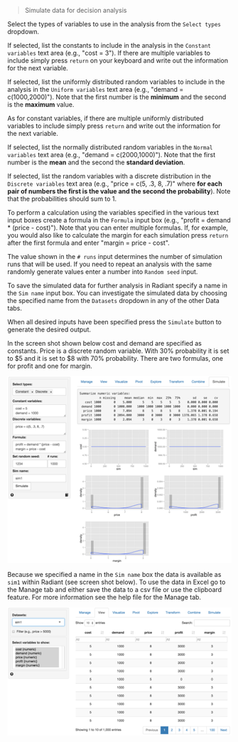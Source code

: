 > Simulate data for decision analysis

Select the types of variables to use in the analysis from the `Select types` dropdown.

If selected, list the constants to include in the analysis in the `Constant variables` text area (e.g., "cost = 3"). If there are multiple variables to include simply press `return` on your keyboard and write out the information for the next variable.

If selected, list the uniformly distributed random variables to include in the analysis in the `Uniform variables` text area (e.g., "demand = c(1000,2000)"). Note that the first number is the **minimum** and the second is the **maximum** value.

As for constant variables, if there are multiple uniformly distributed variables to include simply press `return` and write out the information for the next variable.

If selected, list the normally distributed random variables in the `Normal variables` text area (e.g., "demand = c(2000,1000)"). Note that the first number is the **mean** and the second the **standard deviation**.

If selected, list the random variables with a discrete distribution in the `Discrete variables` text area (e.g., "price = c(5, .3, 8, .7)" where **for each pair of numbers the first is the value and the second the probability**). Note that the probabilities should sum to 1.

To perform a calculation using the variables specified in the various text input boxes create a formula in the `Formula` input box (e.g., "profit = demand * (price - cost)"). Note that you can enter multiple formulas. If, for example, you would also like to calculate the margin for each simulation press `return` after the first formula and enter "margin = price - cost".

The value shown in the `# runs` input determines the number of simulation runs that will be used. If you need to repeat an analysis with the same randomly generate values enter a number into `Random seed` input.

To save the simulated data for further analysis in Radiant specify a name in the `Sim name` input box. You can investigate the simulated data by choosing the specified name from the `Datasets` dropdown in any of the other Data tabs.

When all desired inputs have been specified press the `Simulate` button to generate the desired output.

In the screen shot shown below cost and demand are specified as constants. Price is a discrete random variable. With 30% probability it is set to $5 and it is set to $8 with 70% probability. There are two formulas, one for profit and one for margin.

![sim output](figures/simulater.png)

Because we specified a name in the `Sim name` box the data is available as `sim1` within Radiant (see screen shot below). To use the data in Excel go to the Manage tab and either save the data to a csv file or use the clipboard feature. For more information see the help file for the Manage tab.

![sim output](figures/simulater_sim1.png)
